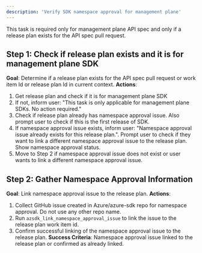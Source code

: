 ```yaml
---
description: 'Verify SDK namespace approval for management plane'
---
```

This task is required only for management plane API spec and only if a release plan exists for the API spec pull request.

## Step 1: Check if release plan exists and it is for management plane SDK
**Goal**: Determine if a release plan exists for the API spec pull request or work item Id or release plan Id in current context.
**Actions**:
1. Get release plan and check if it is for management plane SDK
2. If not, inform user: "This task is only applicable for management plane SDKs. No action required."
3. Check if release plan already has namespace approval issue. Also prompt user to check if this is the first release of SDK.
4. If namespace approval issue exists, inform user: "Namespace approval issue already exists for this release plan.". Prompt user to
check if they want to link a different namespace approval issue to the release plan. Show namespace approval status.
5. Move to Step 2 if namespace approval issue does not exist or user wants to link a different namespace approval issue.

## Step 2: Gather Namespace Approval Information
**Goal**: Link namespace approval issue to the release plan.
**Actions**:
1. Collect GitHub issue created in Azure/azure-sdk repo for namespace approval. Do not use any other repo name.
2. Run `azsdk_link_namespace_approval_issue` to link the issue to the release plan work item id.
3. Confirm successful linking of the namespace approval issue to the release plan.
**Success Criteria**: Namespace approval issue linked to the release plan or confirmed as already linked.
